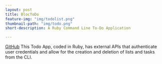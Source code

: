 ```yaml
---
layout: post
title: BlocToDo
feature-img: "img/todolist.png"
thumbnail-path: "img/todo.png"
short-description: A Ruby Command Line To-Do Application

---
```

<a href="https://github.com/bumgardnera07/todo2">GitHub</a>
This Todo App, coded in Ruby, has external APIs that authenticate user credentials and allow for the creation and deletion of lists and tasks from the CLI.

